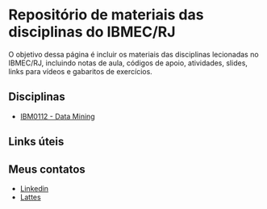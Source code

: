 # Repositório de materiais das disciplinas do IBMEC/RJ

O objetivo dessa página é incluir os materiais das disciplinas lecionadas no IBMEC/RJ, incluindo notas de aula, códigos de apoio, atividades, slides, links para vídeos e gabaritos de exercícios.

## Disciplinas

* [IBM0112 - Data Mining](/pasta/pasta.md)

## Links úteis

<!---* [Python](/links/python.md) --->
<!---* [Data Mining](/links/datamining.md) --->

## Meus contatos

<!---* E-mail: <@professores.ibmec.edu.br> --->
* [Linkedin](https://www.linkedin.com/in/cassius-figueiredo-935161/)
* [Lattes](http://lattes.cnpq.br/6086456723825574)
